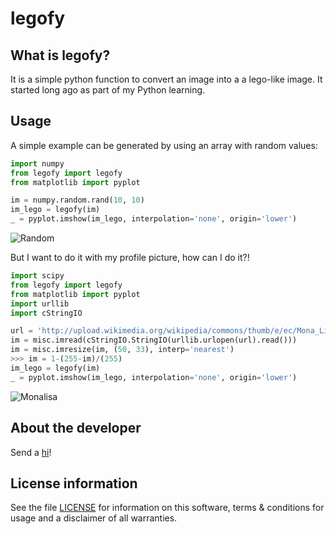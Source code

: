 legofy
======

What is legofy?
---------------

It is a simple python function to convert an image into a a lego-like image. It
started long ago as part of my Python learning.


Usage
-----

A simple example can be generated by using an array with random values:
```python
import numpy
from legofy import legofy
from matplotlib import pyplot

im = numpy.random.rand(10, 10)
im_lego = legofy(im)
_ = pyplot.imshow(im_lego, interpolation='none', origin='lower')
```

![Random](https://github.com/oliveirarodolfo/legofy/blob/master/images/rand-lego.png)

But I want to do it with my profile picture, how can I do it?!
  
```python
import scipy
from legofy import legofy
from matplotlib import pyplot
import urllib
import cStringIO

url = 'http://upload.wikimedia.org/wikipedia/commons/thumb/e/ec/Mona_Lisa%2C_by_Leonardo_da_Vinci%2C_from_C2RMF_retouched.jpg/161px-Mona_Lisa%2C_by_Leonardo_da_Vinci%2C_from_C2RMF_retouched.jpg'
im = misc.imread(cStringIO.StringIO(urllib.urlopen(url).read()))
im = misc.imresize(im, (50, 33), interp='nearest')
>>> im = 1-(255-im)/(255)
im_lego = legofy(im)
_ = pyplot.imshow(im_lego, interpolation='none', origin='lower')
```

![Monalisa](https://github.com/oliveirarodolfo/legofy/blob/master/images/mona-lego.png)

About the developer
-------------------

Send a [hi](mailto:hi@roliveira.me)!


License information
-------------------

See the file [LICENSE](https://github.com/oliveirarodolfo/legofy/blob/master/LICENSE) for information on this software, terms & conditions
for usage and a disclaimer of all warranties.

